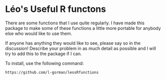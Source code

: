 # Léo's Useful R functons

There are some functions that I use quite regularly. I have made this package to make some of these functions a little more portable for anybody else who would like to use them.

If anyone has anything they would like to see, please say so in the discussion! Describe your problem in as much detail as possible and I will try to add this to the package if I can.

To install, use the following command:

`https://github.com/l-gorman/leosRfunctions`
